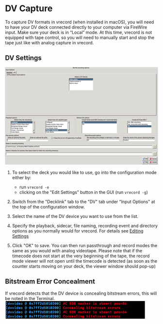 # DV Capture

To capture DV formats in vrecord (when installed in macOS), you will need to have your DV deck connected directly to your computer via FireWire input. Make sure your deck is in “Local” mode. At this time, vrecord is not equipped with tape control, so you will need to manually start and stop the tape just like with analog capture in vrecord. 

## DV Settings
![Alt text](../dv_vrecord_configuration.png "DV Capture")

1. To select the deck you would like to use, go into the configuration mode either by:
   - run `vrecord -e`
   - clicking on the "Edit Settings" button in the GUI (run `vrecord -g`)

1. Switch from the "Decklink" tab to the "DV" tab under "Input Options" at the top of the configuration window.

1. Select the name of the DV device you want to use from the list.

1. Specify the playback, sidecar, file naming, recording event and directory options as you normally would for vrecord. For details see [Editing Settings](Resources/Documentation/settings.md)

1. Click "OK" to save.
You can then run passthrough and record modes the same as you would with analog videotape. Please note that if the timecode does not start at the very beginning of the tape, the record mode viewer will not open until the timecode is detected (as soon as the counter starts moving on your deck, the viewer window should pop-up)

## Bitstream Error Concealment

If vrecord detects that the DV device is concealing bitstream errors, this will be noted in the Terminal.
![Alt text](../dv_vrecord_bitstream_concealment.png "Detection of Bitstream Error Concealment")
